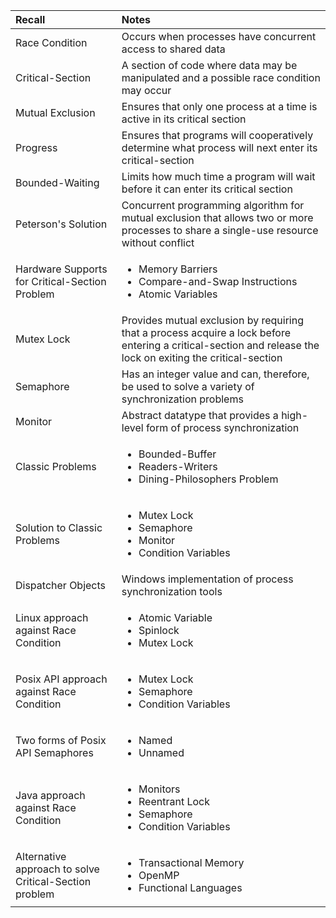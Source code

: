 |  **Recall**                                              |  **Notes**                                                                                                                                                                                                                                  |
|:---------------------------------------------------------|:--------------------------------------------------------------------------------------------------------------------------------------------------------------------------------------------------------------------------------------------|
|  Race Condition                                          |  Occurs when processes have concurrent access to shared data                                                                                                                                                                                |
|  Critical-Section                                        |  A section of code where data may be manipulated and a possible race condition may occur                                                                                                                                                    |
|  Mutual Exclusion                                        |  Ensures that only one process at a time is active in its critical section                                                                                                                                                                  |
|  Progress                                                |  Ensures that programs will cooperatively determine what process will next enter its critical-section                                                                                                                                       |
|  Bounded-Waiting                                         |  Limits how much time a program will wait before it can enter its critical section                                                                                                                                                          |
|  Peterson's Solution                                     |  Concurrent programming algorithm for mutual exclusion that allows two or more processes to share a single-use resource without conflict                                                                                                    |
|  Hardware Supports for Critical-Section Problem          |  <ul><li>Memory Barriers</li><li>Compare-and-Swap Instructions</li><li>Atomic Variables</li></ul>                                                                                                                                           |
|  Mutex Lock                                              |  Provides mutual exclusion by requiring that a process acquire a lock before entering a critical-section and release the lock on exiting the critical-section                                                                               |
|  Semaphore                                               |  Has an integer value and can, therefore, be used to solve a variety of synchronization problems                                                                                                                                            |
|  Monitor                                                 |  Abstract datatype that provides a high-level form of process synchronization                                                                                                                                                               |
|  Classic Problems                                        |  <ul><li>Bounded-Buffer</li><li>Readers-Writers</li><li>Dining-Philosophers Problem</li></ul>                                                                                                                                               |
|  Solution to Classic Problems                            |  <ul><li>Mutex Lock</li><li>Semaphore</li><li>Monitor</li><li>Condition Variables</li></ul>                                                                                                                                                 |
|  Dispatcher Objects                                      |  Windows implementation of process synchronization tools                                                                                                                                                                                    |
|  Linux approach against Race Condition                   |  <ul><li>Atomic Variable</li><li>Spinlock</li><li>Mutex Lock</li></ul>                                                                                                                                                                      |
|  Posix API approach against Race Condition               |  <ul><li>Mutex Lock</li><li>Semaphore</li><li>Condition Variables</li>                                                                                                                                                                      |
|  Two forms of Posix API Semaphores                       |  <ul><li>Named</li><li>Unnamed</li></ul>                                                                                                                                                                                                    |
|  Java approach against Race Condition                    |  <ul><li>Monitors</li><li>Reentrant Lock</li><li>Semaphore</li><li>Condition Variables</li></ul>                                                                                                                                            |
|  Alternative approach to solve Critical-Section problem  |  <ul><li>Transactional Memory</li><li>OpenMP</li><li>Functional Languages</li>                                                                                                                                                              |  